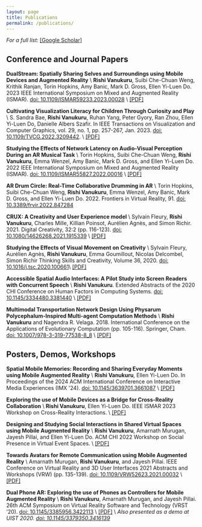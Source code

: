 ```yaml
---
layout: page
title: Publications
permalink: /publications/
---
```


_For a full list:_ [[Google Scholar]](https://scholar.google.com/citations?user=7jZeo-gAAAAJ)

## Conference and Journal Papers

**DualStream: Spatially Sharing Selves and Surroundings using Mobile Devices and Augmented Reality** \\
**Rishi Vanukuru**, Suibi Che-Chuan Weng, Krithik Ranjan, Torin Hopkins, Amy Banic, Mark D. Gross, Ellen Yi-Luen Do. 2023 IEEE International Symposium on Mixed and Augmented Reality (ISMAR). [doi: 10.1109/ISMAR59233.2023.00028](https://doi.org/ISMAR59233.2023.00028) \\
[[PDF]](/assets/documents/papers/ismar2023dualstream.pdf)

**Cultivating Visualization Literacy for Children Through Curiosity and Play** \\
S. Sandra Bae, **Rishi Vanukuru**, Ruhan Yang, Peter Gyory, Ran Zhou, Ellen Yi-Luen Do, Danielle Albers Szafir.
In IEEE Transactions on Visualization and Computer Graphics, vol. 29, no. 1, pp. 257-267, Jan. 2023. [doi: 10.1109/TVCG.2022.3209442](https://doi.org/10.1109/TVCG.2022.3209442). \\
[[PDF]](/assets/documents/papers/vis2022.pdf)

**Studying the Effects of Network Latency on Audio-Visual Perception During an AR Musical Task** \\
Torin Hopkins, Suibi Che-Chuan Weng, **Rishi Vanukuru**, Emma Wenzel, Amy Banic, Mark D. Gross, and Ellen Yi-Luen Do. 2022 IEEE International Symposium on Mixed and Augmented Reality (ISMAR). [doi: 10.1109/ISMAR55827.2022.00016](https://doi.org/10.1109/ISMAR55827.2022.00016) \\
[[PDF]](/assets/documents/papers/ismar2022latency.pdf)

**AR Drum Circle: Real-Time Collaborative Drumming in AR** \\
Torin Hopkins, Suibi Che-Chuan Weng, **Rishi Vanukuru**, Emma Wenzel, Amy Banic, Mark D. Gross, and Ellen Yi-Luen Do. 2022. Frontiers in Virtual Reality, 91. [doi: 10.3389/frvir.2022.847284](https://doi.org/10.3389/frvir.2022.847284)

**CRUX: A Creativity and User Experience model** \\
Sylvain Fleury, **Rishi Vanukuru**, Charles Mille, Killian Poinsot, Aurélien Agnès, and Simon Richir. 2021. Digital Creativity, 32:2 (pp. 116-123). [doi: 10.1080/14626268.2021.1915339](https://doi.org/10.1080/14626268.2021.1915339) \\
[[PDF]](/assets/documents/papers/creativity2021.pdf)

**Studying the Effects of Visual Movement on Creativity** \\
Sylvain Fleury, Aurélien Agnès, **Rishi Vanukuru**, Emma Goumillout, Nicolas Delcombel, Simon Richir Thinking Skills and Creativity, Volume 36, 2020. [doi: 10.1016/j.tsc.2020.100661](https://doi.org/10.1016/j.tsc.2020.100661)\\
[[PDF]]()

**Accessible Spatial Audio Interfaces: A Pilot Study into Screen Readers with Concurrent Speech** \\
**Rishi Vanukuru**. Extended Abstracts of the 2020 CHI Conference on Human Factors in Computing Systems. [doi: 10.1145/3334480.3381440](https://doi.org/10.1145/3334480.3381440) \\
[[PDF]](/assets/documents/papers/chi2020.pdf)


**Multimodal Transportation Network Design Using Physarum Polycephalum-Inspired Multi-agent Computation Methods** \\
**Rishi Vanukuru** and Nagendra R. Velaga. 2018. International Conference on the Applications of Evolutionary Computation (pp. 105-116). Springer, Cham. [doi: 10.1007/978-3-319-77538-8_8](https://doi.org/10.1007/978-3-319-77538-8_8) \\
[[PDF]](/assets/documents/papers/evoapps2018.pdf)

## Posters, Demos, Workshops

**Spatial Mobile Memories: Recording and Sharing Everyday Moments using Mobile Augmented Reality** \\
**Rishi Vanukuru**, Ellen Yi-Luen Do. In Proceedings of the 2024 ACM International Conference on Interactive Media Experiences (IMX '24). [doi: 10.1145/3639701.3661087](https://doi.org/10.1145/3639701.3661087) \\
[[PDF]](/assets/documents/papers/imx2024memories.pdf)

**Exploring the use of Mobile Devices as a Bridge for Cross-Reality Collaboration** \\
**Rishi Vanukuru**, Ellen Yi-Luen Do. IEEE ISMAR 2023 Workshop on Cross-Reality Interactions. \\
[[PDF]](/assets/documents/papers/ismar2023crossreality.pdf) 

**Designing and Studying Social Interactions in Shared Virtual Spaces using Mobile Augmented Reality** \\
**Rishi Vanukuru**, Amarnath Murugan, Jayesh Pillai, and Ellen Yi-Luen Do. ACM CHI 2022 Workshop on Social Presence in Virtual Event Spaces. \\
[[PDF]](/assets/documents/papers/chi2022social.pdf)

**Towards Avatars for Remote Communication using Mobile Augmented Reality** \\
Amarnath Murugan, **Rishi Vanukuru**, and Jayesh Pillai. IEEE Conference on Virtual Reality and 3D User Interfaces 2021 Abstracts and Workshops (VRW) (pp. 135-139). [doi: 10.1109/VRW52623.2021.00032](https://doi.org/10.1109/VRW52623.2021.00032) \\
[[PDF]](/assets/documents/papers/ieeevr2021.pdf)

**Dual Phone AR: Exploring the use of Phones as Controllers for Mobile Augmented Reality** \\
**Rishi Vanukuru**, Amarnath Murugan, and Jayesh Pillai. 26th ACM Symposium on Virtual Reality Software and Technology (VRST ’20). [doi: 10.1145/3385956.3422113](https://doi.org/10.1145/3385956.3422113) \\
[[PDF]](/assets/documents/papers/vrst2020.pdf) \\
_Also presented as a demo at UIST 2020. [doi: 10.1145/3379350.3416139](https://doi.org/10.1145/3379350.3416139)_



